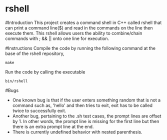 # rshell

#Introduction
This project creates a command shell in C++ called rshell that can print a command line($) and read in the commands on the line then 
execute them. This rshell allows users the ability to combine/chain commands with ; && || onto one line for execution. 

#Instructions
Compile the code by running the following command at the base of the rshell repository,
````
make
````
Run the code by calling the executable
````
bin/rshell
````

#Bugs
- One known bug is that if the user enters something random that is not a command such as, 'hello' and then tries to exit, exit has to
be called twice to successfully exit.
- Another bug, pertaining to the .sh test cases, the prompt lines are offset by 1. In other words, the prompt line is missing for
the first line but then there is an extra prompt line at the end.
- There is currently undefined behavior with nested parenthesis.
